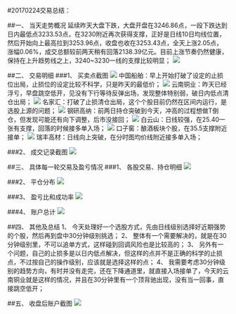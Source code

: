 #20170224交易总结： 

##一、	当天走势概况
延续昨天大盘下跌，大盘开盘在3246.86点，一段下跌达到日内最低点3233.53点，在3230附近再次获得支撑，正好是日线10日均线位置，然后开始向上最高拉到3253.96点，收盘也收在3253.43点，全天上涨2.05点，涨幅0.06%，成交总额较前两天稍有回落2138.39亿元。目前上涨节奏仍然健康，保持在上升趋势线之上，3240~3230一线的支撑比较明显；
![](20170224.A.dp.png)

##二、	交易明细
###1、	买卖点截图
![](20170224.B.1.png)
中国船舶：早上开始打破了设定的止损位出局，止损位的设定比较不科学，只是昨天的最低价；
![](20170224.B.2.png)
云南铜业：昨天已经浮亏，早盘跳空低开，见没有下行等待反弹出场，发现整体特别弱，破日内低点清仓出局；
![](20170224.B.3.png) 
名家汇：打破了止损清仓出局，这个个股目前仍然在区间内运行，是选股上源的问题；
![](20170224.B.4.png) 
钢研高纳：前两日持仓突破到今天，冲高的过程想做T倒仓，但发现可能还有向下调整，后市没接回；
![](20170224.B.5.png) 
白云山：日线较强，在25.40一张有支撑，回落的时候接多单入场；
![](20170224.B.6.png)
口子窖：酿酒板块个股，在35.5支撑附近接单；
![](20170224.B.7.png)
瑞丰高材：日线向上突破，在分时图均价线附近接多单入场；




###2、	成交记录截图
![](20170224.C1.cj.png)


##三、	具体每一轮交易及盈亏情况
###1、	各股交易、持仓明细
![](20170224.C2.cc.png) 

###2、	平仓分布
![](20170224.C3.pc.png)

###3、	盈亏比和成功率
![](20170224.C4.cgl.png) 

###4、	账户总计
![](20170224.C5.zj.png)


##四、	其他及总结
1、	今天处理好一个选股方式，先由日线级别选择好近期强势的个股，然后再到盘中30分钟级别挑选；
2、	整体有一个需要解决的，就是在30分钟级别里，不可以追单方式，这样碰到回调风险也是比较高的；
3、	另外有一个问题，自己的止损多是以日内低点解决，但这样的点并不是正确的科学的止损点，不过按自己的操作级别，应该就是选择这样的点；
4、	我需要考虑30分钟级别的趋势方向，有时并没有走完，还在下降通道里，就直接入场接单了，今天的云南铜业就是这样的情况，并且在30分钟里有一个顶背驰出现，没有当一回事，直接跳空低开；





 

##五、	收盘后账户截图
![](20170224.C6.zh.png)